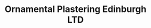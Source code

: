 ---
title: "Ornamental Plastering Edinburgh LTD"
url: /edinburgh/ornamental-plastering-edinburgh-ltd/
shop: Baustoffe
---